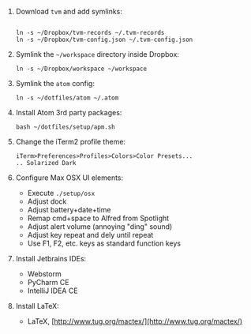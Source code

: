 1. Download `tvm` and add symlinks:

    ```

    ln -s ~/Dropbox/tvm-records ~/.tvm-records
    ln -s ~/Dropbox/tvm-config.json ~/.tvm-config.json
    ```

1. Symlink the `~/workspace` directory inside Dropbox:

    ```
    ln -s ~/Dropbox/workspace ~/workspace
    ```

1. Symlink the `atom` config:

    ```
    ln -s ~/dotfiles/atom ~/.atom
    ```

1. Install Atom 3rd party packages:

    ```
    bash ~/dotfiles/setup/apm.sh
    ```

1. Change the iTerm2 profile theme:

    ```
    iTerm>Preferences>Profiles>Colors>Color Presets...
    .. Solarized Dark
    ```

1. Configure Max OSX UI elements:

    * Execute `./setup/osx`
    * Adjust dock
    * Adjust battery+date+time
    * Remap cmd+space to Alfred from Spotlight
    * Adjust alert volume (annoying "ding" sound)
    * Adjust key repeat and dely until repeat
    * Use F1, F2, etc. keys as standard function keys

1. Install Jetbrains IDEs:

    * Webstorm
    * PyCharm CE
    * IntelliJ IDEA CE

1. Install LaTeX:

    * LaTeX, [http://www.tug.org/mactex/](http://www.tug.org/mactex/)
